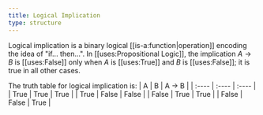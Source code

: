 ```yaml
---
title: Logical Implication
type: structure
---
```


Logical implication is a binary logical [[is-a:function|operation]] encoding the idea of "if... then...". In [[uses:Propositional Logic]], the implication $A \rightarrow B$ is [[uses:False]] only when $A$ is [[uses:True]] and $B$ is [[uses:False]]; it is true in all other cases.

The truth table for logical implication is:
| A     | B     | A → B |
| :---- | :---- | :---- |
| True  | True  | True  |
| True  | False | False |
| False | True  | True  |
| False | False | True  |
